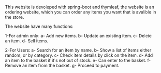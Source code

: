 This website is devoleped with spring-boot and thymleaf, the website is an ordering website, which you can order any items you want that is avalible in the store.

The website have many functions: 

  1-For admin only: 
      a- Add new items. 
      b- Update an existing item. 
      c- Delete an item. d- Sell items.

  2-For Users: 
      a- Search for an item by name. 
      b- Show a list of items either random, or by category. 
      c- Check item details by click on the item. 
      d- Add an item to the basket if it's not out of stock. 
      e- Can enter to the basket. 
      f- Remove an item from the basket. 
      g- Proceed to payment.
